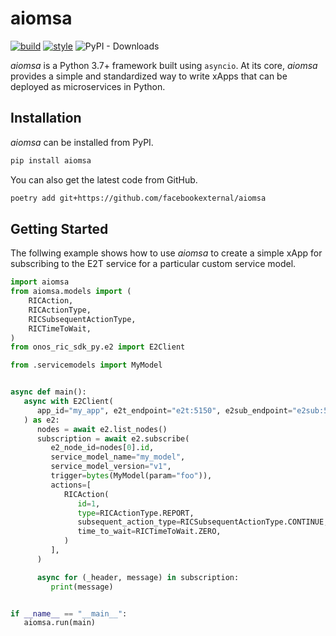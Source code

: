 # aiomsa
[![build](https://github.com/facebookexternal/aiomsa/workflows/build/badge.svg)](https://github.com/facebookexternal/aiomsa/actions?query=workflow%3Abuild)
[![style](https://img.shields.io/badge/code%20style-black-000000.svg)](https://github.com/psf/black)
![PyPI - Downloads](https://img.shields.io/pypi/dw/aiomsa)

*aiomsa* is a Python 3.7+ framework built using `asyncio`. At its core, *aiomsa*
provides a simple and standardized way to write xApps that can be deployed as
microservices in Python.

## Installation
*aiomsa* can be installed from PyPI.
```bash
pip install aiomsa
```

You can also get the latest code from GitHub.
```bash
poetry add git+https://github.com/facebookexternal/aiomsa
```

## Getting Started
The follwing example shows how to use *aiomsa* to create a simple xApp for subscribing
to the E2T service for a particular custom service model.

```python
import aiomsa
from aiomsa.models import (
    RICAction,
    RICActionType,
    RICSubsequentActionType,
    RICTimeToWait,
)
from onos_ric_sdk_py.e2 import E2Client

from .servicemodels import MyModel


async def main():
   async with E2Client(
      app_id="my_app", e2t_endpoint="e2t:5150", e2sub_endpoint="e2sub:5150"
   ) as e2:
      nodes = await e2.list_nodes()
      subscription = await e2.subscribe(
         e2_node_id=nodes[0].id,
         service_model_name="my_model",
         service_model_version="v1",
         trigger=bytes(MyModel(param="foo")),
         actions=[
            RICAction(
               id=1,
               type=RICActionType.REPORT,
               subsequent_action_type=RICSubsequentActionType.CONTINUE,
               time_to_wait=RICTimeToWait.ZERO,
            )
         ],
      )

      async for (_header, message) in subscription:
         print(message)


if __name__ == "__main__":
   aiomsa.run(main)
```
